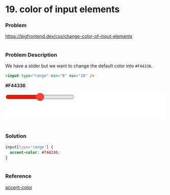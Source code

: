 # 19. color of input elements

### Problem

https://bigfrontend.dev/css/change-color-of-input-elements

#

### Problem Description

We have a slider but we want to change the default color into `#F44336`.

```html
<input type="range" min="0" max="10" />
```

**#F44336**

<kbd>![result](result.png)</kbd>

#

### Solution

```css
input[type='range'] {
  accent-color: #f44336;
}
```

#

### Reference

[accent-color](https://developer.mozilla.org/en-US/docs/Web/CSS/accent-color)

